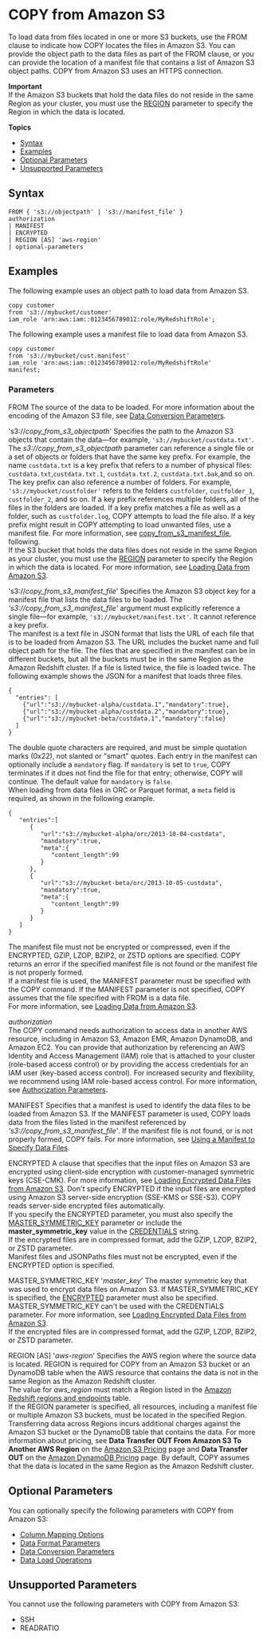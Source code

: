 # COPY from Amazon S3<a name="copy-parameters-data-source-s3"></a>

To load data from files located in one or more S3 buckets, use the FROM clause to indicate how COPY locates the files in Amazon S3\. You can provide the object path to the data files as part of the FROM clause, or you can provide the location of a manifest file that contains a list of Amazon S3 object paths\. COPY from Amazon S3 uses an HTTPS connection\. 

**Important**  
If the Amazon S3 buckets that hold the data files do not reside in the same Region as your cluster, you must use the [REGION](#copy-region) parameter to specify the Region in which the data is located\. 

**Topics**
+ [Syntax](#copy-parameters-data-source-s3-syntax)
+ [Examples](#copy-parameters-data-source-s3-examples)
+ [Optional Parameters](#copy-parameters-data-source-s3-optional-parms)
+ [Unsupported Parameters](#copy-parameters-data-source-s3-unsupported-parms)

## Syntax<a name="copy-parameters-data-source-s3-syntax"></a>

```
FROM { 's3://objectpath' | 's3://manifest_file' }
authorization
| MANIFEST
| ENCRYPTED
| REGION [AS] 'aws-region'
| optional-parameters
```

## Examples<a name="copy-parameters-data-source-s3-examples"></a>

The following example uses an object path to load data from Amazon S3\. 

```
copy customer
from 's3://mybucket/customer' 
iam_role 'arn:aws:iam::0123456789012:role/MyRedshiftRole';
```

The following example uses a manifest file to load data from Amazon S3\. 

```
copy customer
from 's3://mybucket/cust.manifest' 
iam_role 'arn:aws:iam::0123456789012:role/MyRedshiftRole'
manifest;
```

### Parameters<a name="copy-parameters-data-source-s3-parameters"></a>

FROM  <a name="copy-parameters-from"></a>
The source of the data to be loaded\. For more information about the encoding of the Amazon S3 file, see [Data Conversion Parameters](copy-parameters-data-conversion.md)\.

's3://*copy\_from\_s3\_objectpath*'   <a name="copy-s3-objectpath"></a>
Specifies the path to the Amazon S3 objects that contain the data—for example, `'s3://mybucket/custdata.txt'`\. The *s3://copy\_from\_s3\_objectpath* parameter can reference a single file or a set of objects or folders that have the same key prefix\. For example, the name `custdata.txt` is a key prefix that refers to a number of physical files: `custdata.txt`,`custdata.txt.1`, `custdata.txt.2`, `custdata.txt.bak`,and so on\. The key prefix can also reference a number of folders\. For example, `'s3://mybucket/custfolder'` refers to the folders `custfolder`, `custfolder_1`, `custfolder_2`, and so on\. If a key prefix references multiple folders, all of the files in the folders are loaded\. If a key prefix matches a file as well as a folder, such as `custfolder.log`, COPY attempts to load the file also\. If a key prefix might result in COPY attempting to load unwanted files, use a manifest file\. For more information, see [copy_from_s3_manifest_file](#copy-manifest-file), following\.   
If the S3 bucket that holds the data files does not reside in the same Region as your cluster, you must use the [REGION](#copy-region) parameter to specify the Region in which the data is located\.
For more information, see [Loading Data from Amazon S3](t_Loading-data-from-S3.md)\.

's3://*copy\_from\_s3\_manifest\_file*'   <a name="copy-manifest-file"></a>
Specifies the Amazon S3 object key for a manifest file that lists the data files to be loaded\. The *'s3://*copy\_from\_s3\_manifest\_file'** argument must explicitly reference a single file—for example, `'s3://mybucket/manifest.txt'`\. It cannot reference a key prefix\.  
The manifest is a text file in JSON format that lists the URL of each file that is to be loaded from Amazon S3\. The URL includes the bucket name and full object path for the file\. The files that are specified in the manifest can be in different buckets, but all the buckets must be in the same Region as the Amazon Redshift cluster\. If a file is listed twice, the file is loaded twice\. The following example shows the JSON for a manifest that loads three files\.   

```
{
  "entries": [
    {"url":"s3://mybucket-alpha/custdata.1","mandatory":true},
    {"url":"s3://mybucket-alpha/custdata.2","mandatory":true},
    {"url":"s3://mybucket-beta/custdata.1","mandatory":false}
  ]
}
```
The double quote characters are required, and must be simple quotation marks \(0x22\), not slanted or "smart" quotes\. Each entry in the manifest can optionally include a `mandatory` flag\. If `mandatory` is set to `true`, COPY terminates if it does not find the file for that entry; otherwise, COPY will continue\. The default value for `mandatory` is `false`\.   
When loading from data files in ORC or Parquet format, a `meta` field is required, as shown in the following example\.  

```
{  
   "entries":[  
      {  
         "url":"s3://mybucket-alpha/orc/2013-10-04-custdata",
         "mandatory":true,
         "meta":{  
            "content_length":99
         }
      },
      {  
         "url":"s3://mybucket-beta/orc/2013-10-05-custdata",
         "mandatory":true,
         "meta":{  
            "content_length":99
         }
      }
   ]
}
```
The manifest file must not be encrypted or compressed, even if the ENCRYPTED, GZIP, LZOP, BZIP2, or ZSTD options are specified\. COPY returns an error if the specified manifest file is not found or the manifest file is not properly formed\.   
If a manifest file is used, the MANIFEST parameter must be specified with the COPY command\. If the MANIFEST parameter is not specified, COPY assumes that the file specified with FROM is a data file\.   
For more information, see [Loading Data from Amazon S3](t_Loading-data-from-S3.md)\.

*authorization*  
The COPY command needs authorization to access data in another AWS resource, including in Amazon S3, Amazon EMR, Amazon DynamoDB, and Amazon EC2\. You can provide that authorization by referencing an AWS Identity and Access Management \(IAM\) role that is attached to your cluster \(role\-based access control\) or by providing the access credentials for an IAM user \(key\-based access control\)\. For increased security and flexibility, we recommend using IAM role\-based access control\. For more information, see [Authorization Parameters](copy-parameters-authorization.md)\.

MANIFEST  <a name="copy-manifest"></a>
Specifies that a manifest is used to identify the data files to be loaded from Amazon S3\. If the MANIFEST parameter is used, COPY loads data from the files listed in the manifest referenced by *'s3://copy\_from\_s3\_manifest\_file'*\. If the manifest file is not found, or is not properly formed, COPY fails\. For more information, see [Using a Manifest to Specify Data Files](loading-data-files-using-manifest.md)\.

ENCRYPTED  <a name="copy-encrypted"></a>
A clause that specifies that the input files on Amazon S3 are encrypted using client\-side encryption with customer\-managed symmetric keys \(CSE\-CMK\)\. For more information, see [Loading Encrypted Data Files from Amazon S3](c_loading-encrypted-files.md)\. Don't specify ENCRYPTED if the input files are encrypted using Amazon S3 server\-side encryption \(SSE\-KMS or SSE\-S3\)\. COPY reads server\-side encrypted files automatically\.  
If you specify the ENCRYPTED parameter, you must also specify the [MASTER_SYMMETRIC_KEY](#copy-master-symmetric-key) parameter or include the **master\_symmetric\_key** value in the [CREDENTIALS](copy-parameters-authorization.md#copy-credentials) string\.  
If the encrypted files are in compressed format, add the GZIP, LZOP, BZIP2, or ZSTD parameter\.  
Manifest files and JSONPaths files must not be encrypted, even if the ENCRYPTED option is specified\.

MASTER\_SYMMETRIC\_KEY '*master\_key*'  <a name="copy-master-symmetric-key"></a>
The master symmetric key that was used to encrypt data files on Amazon S3\. If MASTER\_SYMMETRIC\_KEY is specified, the [ENCRYPTED](#copy-encrypted) parameter must also be specified\. MASTER\_SYMMETRIC\_KEY can't be used with the CREDENTIALS parameter\. For more information, see [Loading Encrypted Data Files from Amazon S3](c_loading-encrypted-files.md)\.  
If the encrypted files are in compressed format, add the GZIP, LZOP, BZIP2, or ZSTD parameter\.

REGION \[AS\] '*aws\-region*'  <a name="copy-region"></a>
Specifies the AWS region where the source data is located\. REGION is required for COPY from an Amazon S3 bucket or an DynamoDB table when the AWS resource that contains the data is not in the same Region as the Amazon Redshift cluster\.   
The value for *aws\_region* must match a Region listed in the [Amazon Redshift regions and endpoints](https://docs.aws.amazon.com/general/latest/gr/rande.html#redshift_region) table\.  
If the REGION parameter is specified, all resources, including a manifest file or multiple Amazon S3 buckets, must be located in the specified Region\.   
Transferring data across Regions incurs additional charges against the Amazon S3 bucket or the DynamoDB table that contains the data\. For more information about pricing, see **Data Transfer OUT From Amazon S3 To Another AWS Region** on the [Amazon S3 Pricing](https://aws.amazon.com/s3/pricing/) page and **Data Transfer OUT** on the [Amazon DynamoDB Pricing](https://aws.amazon.com/dynamodb/pricing/) page\. 
By default, COPY assumes that the data is located in the same Region as the Amazon Redshift cluster\. 

## Optional Parameters<a name="copy-parameters-data-source-s3-optional-parms"></a>

You can optionally specify the following parameters with COPY from Amazon S3: 
+ [Column Mapping Options](copy-parameters-column-mapping.md)
+ [Data Format Parameters](copy-parameters-data-format.md#copy-data-format-parameters)
+ [Data Conversion Parameters](copy-parameters-data-conversion.md)
+ [ Data Load Operations](copy-parameters-data-load.md)

## Unsupported Parameters<a name="copy-parameters-data-source-s3-unsupported-parms"></a>

You cannot use the following parameters with COPY from Amazon S3: 
+ SSH
+ READRATIO